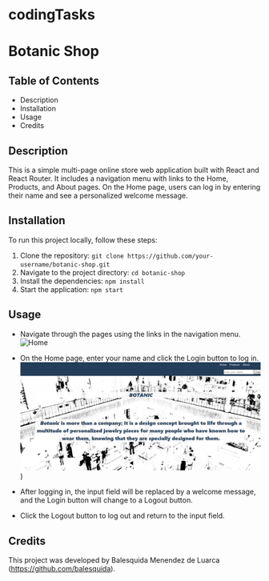 # codingTasks

# Botanic Shop

## Table of Contents
- Description
- Installation
- Usage
- Credits

## Description
This is a simple multi-page online store web application built with React and React Router. It includes a navigation menu with links to the Home, Products, and About pages. On the Home page, users can log in by entering their name and see a personalized welcome message.

## Installation
To run this project locally, follow these steps:
1. Clone the repository: `git clone https://github.com/your-username/botanic-shop.git`
2. Navigate to the project directory: `cd botanic-shop`
3. Install the dependencies: `npm install`
4. Start the application: `npm start`

## Usage
- Navigate through the pages using the links in the navigation menu.
![Home]([https://github.com/balesquida/codingTasks/blob/main/Captura%20de%20pantalla%202024-06-12%20195342.png?raw=true](https://github.com/balesquida/codingTasks/blob/main/menu.png?raw=true))

- On the Home page, enter your name and click the Login button to log in.
![Home](https://github.com/balesquida/codingTasks/blob/main/Captura%20de%20pantalla%202024-06-12%20195342.png?raw=true))
- After logging in, the input field will be replaced by a welcome message, and the Login button will change to a Logout button.
- Click the Logout button to log out and return to the input field.

## Credits
This project was developed by Balesquida Menendez de Luarca (https://github.com/balesquida).
